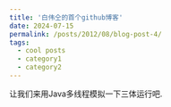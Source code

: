 ```yaml
---
title: '白伟仝的首个github博客'
date: 2024-07-15
permalink: /posts/2012/08/blog-post-4/
tags:
  - cool posts
  - category1
  - category2
---
```


让我们来用Java多线程模拟一下三体运行吧. 
